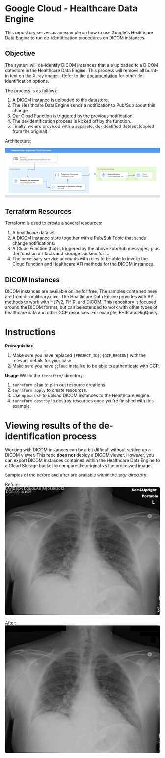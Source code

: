 # Google Cloud - Healthcare Data Engine
This repository serves as an example on how to use Google's Healthcare Data Engine to run de-identification procedures on DICOM instances. 

## Objective
The system will de-identify DICOM instances that are uploaded to a DICOM datastore in the Healthcare Data Engine. This process will remove all burnt-in text on the X-ray images. Refer to the [documentation](https://cloud.google.com/healthcare/docs/how-tos/dicom-deidentify) for other de-identification options.

The process is as follows:
1. A DICOM instance is uploaded to the datastore.
2. The Healthcare Data Engine sends a notification to Pub/Sub about this change.
3. Our Cloud Function is triggered by the previous notification.
4. The de-identification process is kicked off by the function.
5. Finally, we are provided with a separate, de-identified dataset (copied from the original).

Architecture:

![Architecture](img/Healthcare%20API.png)

## Terraform Resources
Terraform is used to create a several resources:

1. A healthcare dataset.
2. A DICOM instance store together with a Pub/Sub Topic that sends change notifications.
3. A Cloud Function that is triggered by the above Pub/Sub messages, plus the function artifacts and storage buckets for it.
4. The necessary service accounts with roles to be able to invoke the Cloud Function and Healthcare API methods for the DICOM instances.

## DICOM Instances
DICOM instances are available online for free. The samples contained here are from dicomlibrary.com. The Healthcare Data Engine provides with API methods to work with HL7v2, FHIR, and DICOM. This repository is focused around the DICOM format, but can be extended to work with other types of healthcare data and other GCP resources. For example, FHIR and BigQuery.


# Instructions

**Prerequisites**

1. Make sure you have replaced `{PROJECT_ID}`, `{GCP_REGION}` with the relevant details for your case.
2. Make sure you have `gcloud` installed to be able to authenticate with GCP.

**Usage**
Within the `terraform/` directory:

1. `terraform plan` to plan out resource creations.
2. `terraform apply` to create resources.
3. Use `upload.sh` to upload DICOM instances to the Healthcare engine.
4. `terraform destroy` to destroy resources once you're finished with this example.

# Viewing results of the de-identification process

Working with DICOM instances can be a bit difficult without setting up a DICOM viewer. This repo **does not** deploy a DICOM viewer. However, you can export DICOM instances contained within the Healthcare Data Engine to a Cloud Storage bucket to compare the original vs the processed image.

Samples of the before and after are available within the `img/` directory.

Before:
![Before de-id](img/Before%20de-id.jpg)

After:
![After de-id](img/After%20de-id.jpg)